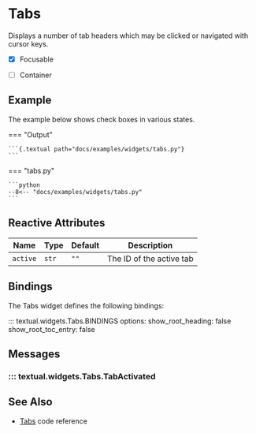# Tabs

Displays a number of tab headers which may be clicked or navigated with cursor keys.

- [x] Focusable
- [ ] Container


## Example

The example below shows check boxes in various states.

=== "Output"

    ```{.textual path="docs/examples/widgets/tabs.py"}
    ```

=== "tabs.py"

    ```python
    --8<-- "docs/examples/widgets/tabs.py"
    ```


## Reactive Attributes

| Name     | Type  | Default | Description              |
| -------- | ----- | ------- | ------------------------ |
| `active` | `str` | `""`    | The ID of the active tab |



## Bindings

The Tabs widget defines the following bindings:

::: textual.widgets.Tabs.BINDINGS
    options:
      show_root_heading: false
      show_root_toc_entry: false

## Messages

### ::: textual.widgets.Tabs.TabActivated


## See Also

- [Tabs](../api/tabs.md) code reference
